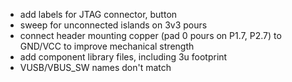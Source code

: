 * add labels for JTAG connector, button
* sweep for unconnected islands on 3v3 pours
* connect header mounting copper (pad 0 pours on P1.7, P2.7) to GND/VCC to improve mechanical strength
* add component library files, including 3u footprint
* VUSB/VBUS_SW names don't match
